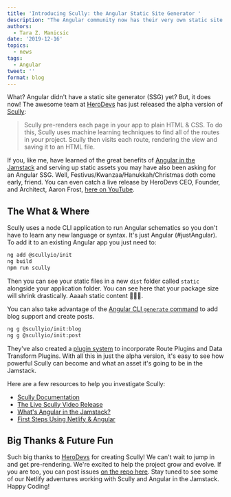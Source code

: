```yaml
---
title: 'Introducing Scully: the Angular Static Site Generator '
description: "The Angular community now has their very own static site generator \U0001F47D❤️and we are stoked! The Angular in the Jamstack story just got even better."
authors:
  - Tara Z. Manicsic
date: '2019-12-16'
topics:
  - news
tags:
  - Angular
tweet: ''
format: blog
---
```

What? Angular didn't have a static site generator (SSG) yet? But, it does now! The awesome team at [HeroDevs](https://herodevs.com/) has just released the alpha version of [Scully](http://scullyio.com/):

> Scully pre-renders each page in your app to plain HTML & CSS. To do this, Scully uses machine learning techniques to find all of the routes in your project. Scully then visits each route, rendering the view and saving it to an HTML file.

If you, like me, have learned of the great benefits of [Angular in the Jamstack](https://www.netlify.com/blog/2019/10/30/whats-angular-in-the-jamstack-it-sounds-delicious?utm_source=blog&utm_medium=announcing-scully-post-tzm&utm_campaign=devex) and serving up static assets you may have also been asking for an Angular SSG. Well, Festivus/Kwanzaa/Hanukkah/Christmas doth come early, friend. You can even catch a live release by HeroDevs CEO, Founder, and Architect, Aaron Frost, [here on YouTube](https://youtu.be/Sh37rIUL-d4).

## The What & Where

Scully uses a node CLI application to run Angular schematics so you don't have to learn any new language or syntax. It's just Angular (#justAngular). To add it to an existing Angular app you just need to:

```bash
ng add @scullyio/init
ng build
npm run scully
```
Then you can see your static files in a new `dist` folder called `static` alongside your application folder. You can see here that your package size will shrink drastically. Aaaah static content 💆🏻‍♀️.

You can also take advantage of the [Angular CLI `generate` command](https://angular.io/cli/generate) to add blog support and create posts. 

```bash
ng g @scullyio/init:blog
ng g @scullyio/init:post
```

They've also created a [plugin system](https://github.com/scullyio/scully/blob/master/docs/plugins.md) to incorporate Route Plugins and Data Transform Plugins. With all this in just the alpha version, it's easy to see how powerful Scully can become and what an asset it's going to be in the Jamstack.

Here are a few resources to help you investigate Scully:
- [Scully Documentation](https://github.com/scullyio/scully/blob/master/docs/scully.md)
- [The Live Scully Video Release](https://youtu.be/Sh37rIUL-d4)
- [What's Angular in the Jamstack?](https://www.netlify.com/blog/2019/10/30/whats-angular-in-the-jamstack-it-sounds-delicious?utm_source=blog&utm_medium=announcing-scully-post-tzm&utm_campaign=devex)
- [First Steps Using Netlify & Angular](https://www.netlify.com/blog/2019/09/23/first-steps-using-netlify-angular?utm_source=blog&utm_medium=announcing-scully-post-tzm&utm_campaign=devex)

## Big Thanks & Future Fun

Such big thanks to [HeroDevs](https://herodevs.com/) for creating Scully! We can't wait to jump in and get pre-rendering. We're excited to help the project grow and evolve. If you are too, you can post issues [on the repo here](https://github.com/scullyio/scully/blob/master/docs/issues.md). Stay tuned to see some of our Netlify adventures working with Scully and Angular in the Jamstack. Happy Coding!
